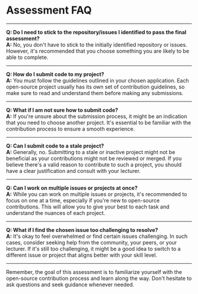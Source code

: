 # Assessment FAQ

---

**Q: Do I need to stick to the repository/issues I identified to pass the final assessment?**  
**A:** No, you don't have to stick to the initially identified repository or issues. However, it's recommended that you choose something you are likely to be able to complete.

---

**Q: How do I submit code to my project?**  
**A:** You must follow the guidelines outlined in your chosen application. Each open-source project usually has its own set of contribution guidelines, so make sure to read and understand them before making any submissions.

---

**Q: What if I am not sure how to submit code?**  
**A:** If you're unsure about the submission process, it might be an indication that you need to choose another project. It's essential to be familiar with the contribution process to ensure a smooth experience.

---

**Q: Can I submit code to a stale project?**  
**A:** Generally, no. Submitting to a stale or inactive project might not be beneficial as your contributions might not be reviewed or merged. If you believe there's a valid reason to contribute to such a project, you should have a clear justification and consult with your lecturer.

---

**Q: Can I work on multiple issues or projects at once?**  
**A:** While you can work on multiple issues or projects, it's recommended to focus on one at a time, especially if you're new to open-source contributions. This will allow you to give your best to each task and understand the nuances of each project.

---

**Q: What if I find the chosen issue too challenging to resolve?**  
**A:** It's okay to feel overwhelmed or find certain issues challenging. In such cases, consider seeking help from the community, your peers, or your lecturer. If it's still too challenging, it might be a good idea to switch to a different issue or project that aligns better with your skill level.

---

Remember, the goal of this assessment is to familiarize yourself with the open-source contribution process and learn along the way. Don't hesitate to ask questions and seek guidance whenever needed.